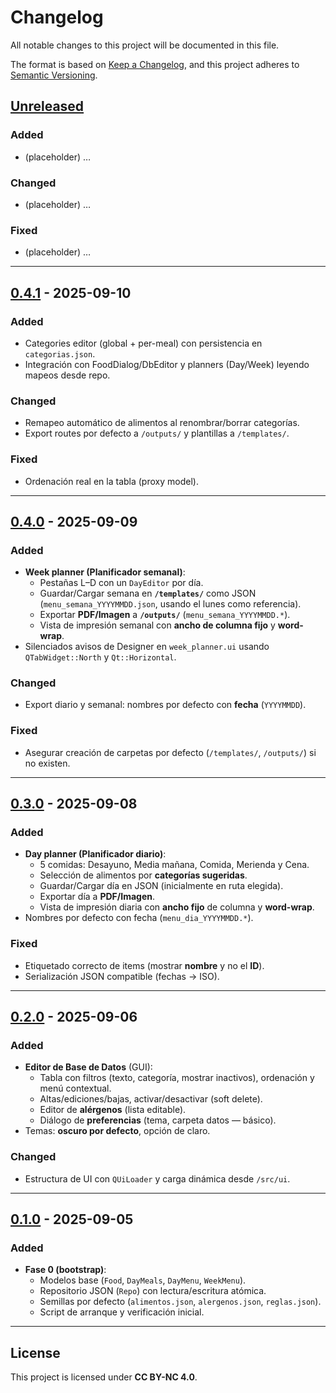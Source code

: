 # Changelog
All notable changes to this project will be documented in this file.

The format is based on [Keep a Changelog](https://keepachangelog.com/en/1.1.0/),
and this project adheres to [Semantic Versioning](https://semver.org/spec/v2.0.0.html).

## [Unreleased]

### Added
- (placeholder) …

### Changed
- (placeholder) …

### Fixed
- (placeholder) …

---

## [0.4.1] - 2025-09-10
### Added
- Categories editor (global + per-meal) con persistencia en `categorias.json`.
- Integración con FoodDialog/DbEditor y planners (Day/Week) leyendo mapeos desde repo.

### Changed
- Remapeo automático de alimentos al renombrar/borrar categorías.
- Export routes por defecto a `/outputs/` y plantillas a `/templates/`.

### Fixed
- Ordenación real en la tabla (proxy model).

---

## [0.4.0] - 2025-09-09
### Added
- **Week planner (Planificador semanal)**:
  - Pestañas L–D con un `DayEditor` por día.
  - Guardar/Cargar semana en **`/templates/`** como JSON (`menu_semana_YYYYMMDD.json`, usando el lunes como referencia).
  - Exportar **PDF/Imagen** a **`/outputs/`** (`menu_semana_YYYYMMDD.*`).
  - Vista de impresión semanal con **ancho de columna fijo** y **word-wrap**.
- Silenciados avisos de Designer en `week_planner.ui` usando `QTabWidget::North` y `Qt::Horizontal`.

### Changed
- Export diario y semanal: nombres por defecto con **fecha** (`YYYYMMDD`).

### Fixed
- Asegurar creación de carpetas por defecto (`/templates/`, `/outputs/`) si no existen.

---

## [0.3.0] - 2025-09-08
### Added
- **Day planner (Planificador diario)**:
  - 5 comidas: Desayuno, Media mañana, Comida, Merienda y Cena.
  - Selección de alimentos por **categorías sugeridas**.
  - Guardar/Cargar día en JSON (inicialmente en ruta elegida).
  - Exportar día a **PDF/Imagen**.
  - Vista de impresión diaria con **ancho fijo** de columna y **word-wrap**.
- Nombres por defecto con fecha (`menu_dia_YYYYMMDD.*`).

### Fixed
- Etiquetado correcto de items (mostrar **nombre** y no el **ID**).
- Serialización JSON compatible (fechas → ISO).

---

## [0.2.0] - 2025-09-06
### Added
- **Editor de Base de Datos** (GUI):
  - Tabla con filtros (texto, categoría, mostrar inactivos), ordenación y menú contextual.
  - Altas/ediciones/bajas, activar/desactivar (soft delete).
  - Editor de **alérgenos** (lista editable).
  - Diálogo de **preferencias** (tema, carpeta datos — básico).
- Temas: **oscuro por defecto**, opción de claro.

### Changed
- Estructura de UI con `QUiLoader` y carga dinámica desde `/src/ui`.

---

## [0.1.0] - 2025-09-05
### Added
- **Fase 0 (bootstrap)**:
  - Modelos base (`Food`, `DayMeals`, `DayMenu`, `WeekMenu`).
  - Repositorio JSON (`Repo`) con lectura/escritura atómica.
  - Semillas por defecto (`alimentos.json`, `alergenos.json`, `reglas.json`).
  - Script de arranque y verificación inicial.

---

## License
This project is licensed under **CC BY-NC 4.0**.

[Unreleased]: https://github.com/OWNER/REPO/compare/v0.4.1...HEAD
[0.4.1]: https://github.com/OWNER/REPO/compare/v0.4.0...v0.4.1
[0.4.0]: https://github.com/angelsotob/menus-app/compare/v0.3.0...v0.4.0
[0.3.0]: https://github.com/angelsotob/menus-app/compare/v0.2.0...v0.3.0
[0.2.0]: https://github.com/angelsotob/menus-app/compare/v0.1.0...v0.2.0
[0.1.0]: https://github.com/angelsotob/menus-app/releases/tag/v0.1.0